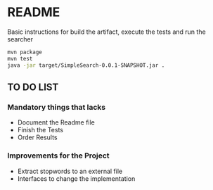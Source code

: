 # README

Basic instructions for build the artifact, execute the tests and run the searcher

```sh
mvn package
mvn test
java -jar target/SimpleSearch-0.0.1-SNAPSHOT.jar .
```
## TO DO LIST

### Mandatory things that lacks
- Document the Readme file
- Finish the Tests
- Order Results

### Improvements for the Project
- Extract stopwords to an external file
- Interfaces to change the implementation

